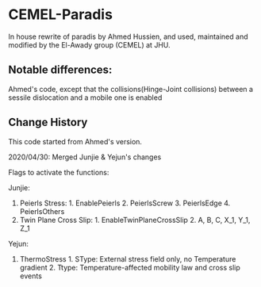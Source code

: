# CEMEL-Paradis

In house rewrite of paradis by Ahmed Hussien, and used, maintained and modified
by the El-Awady group (CEMEL) at JHU.

## Notable differences:

Ahmed's code, except that the collisions(Hinge-Joint collisions) between a
sessile dislocation and a mobile one is enabled

## Change History
This code started from Ahmed's version.

2020/04/30: Merged Junjie & Yejun's changes

Flags to activate the functions:

Junjie:
  1. Peierls Stress:
    1. EnablePeierls
    2. PeierlsScrew
    3. PeierlsEdge
    4. PeierlsOthers
  2. Twin Plane Cross Slip:
    1. EnableTwinPlaneCrossSlip
    2. A, B, C, X_1, Y_1, Z_1

Yejun:
  1. ThermoStress
    1. SType: External stress field only, no Temperature gradient
    2. Ttype: Temperature-affected mobility law and cross slip events
